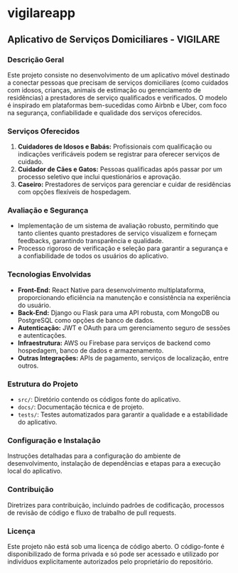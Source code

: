 # vigilareapp

## Aplicativo de Serviços Domiciliares - VIGILARE
### Descrição Geral
Este projeto consiste no desenvolvimento de um aplicativo móvel destinado a conectar pessoas que precisam de serviços domiciliares (como cuidados com idosos, crianças, animais de estimação ou gerenciamento de residências) a prestadores de serviço qualificados e verificados. O modelo é inspirado em plataformas bem-sucedidas como Airbnb e Uber, com foco na segurança, confiabilidade e qualidade dos serviços oferecidos.

### Serviços Oferecidos
1. **Cuidadores de Idosos e Babás:** Profissionais com qualificação ou indicações verificáveis podem se registrar para oferecer serviços de cuidado.
2. **Cuidador de Cães e Gatos:** Pessoas qualificadas após passar por um processo seletivo que inclui questionários e aprovação.
3. **Caseiro:** Prestadores de serviços para gerenciar e cuidar de residências com opções flexíveis de hospedagem.

### Avaliação e Segurança
- Implementação de um sistema de avaliação robusto, permitindo que tanto clientes quanto prestadores de serviço visualizem e forneçam feedbacks, garantindo transparência e qualidade.
- Processo rigoroso de verificação e seleção para garantir a segurança e a confiabilidade de todos os usuários do aplicativo.

### Tecnologias Envolvidas
- **Front-End:** React Native para desenvolvimento multiplataforma, proporcionando eficiência na manutenção e consistência na experiência do usuário.
- **Back-End:** Django ou Flask para uma API robusta, com MongoDB ou PostgreSQL como opções de banco de dados.
- **Autenticação:** JWT e OAuth para um gerenciamento seguro de sessões e autenticações.
- **Infraestrutura:** AWS ou Firebase para serviços de backend como hospedagem, banco de dados e armazenamento.
- **Outras Integrações:** APIs de pagamento, serviços de localização, entre outros.

### Estrutura do Projeto
- `src/`: Diretório contendo os códigos fonte do aplicativo.
- `docs/`: Documentação técnica e de projeto.
- `tests/`: Testes automatizados para garantir a qualidade e a estabilidade do aplicativo.

### Configuração e Instalação
Instruções detalhadas para a configuração do ambiente de desenvolvimento, instalação de dependências e etapas para a execução local do aplicativo.

### Contribuição
Diretrizes para contribuição, incluindo padrões de codificação, processos de revisão de código e fluxo de trabalho de pull requests.

### Licença
Este projeto não está sob uma licença de código aberto. O código-fonte é disponibilizado de forma privada e só pode ser acessado e utilizado por indivíduos explicitamente autorizados pelo proprietário do repositório.

